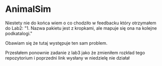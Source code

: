 # AnimalSim

Niestety nie do końca wiem o co chodziło w feedbacku który otrzymałem do Lab2:
"1. Nazwa pakietu jest z kropkami, ale mapuje się ona na kolejne podkatalogi."

Obawiam się że tutaj występuje ten sam problem.

Przesłałem ponownie zadanie z lab3 jako że zmieniłem rozkład tego repozytorium i poprzedni link wysłany w niedzielę nie działał
